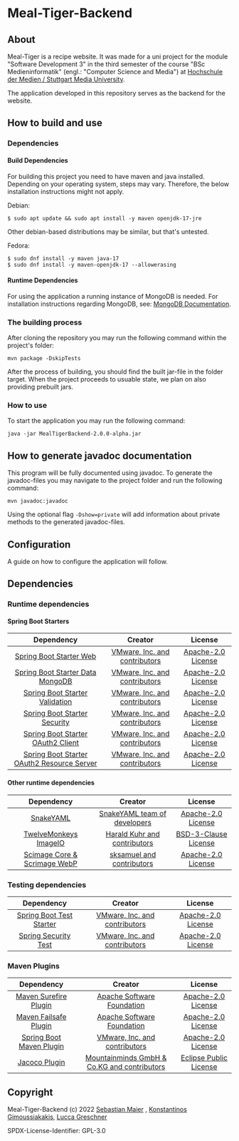 # Meal-Tiger-Backend

## About

Meal-Tiger is a recipe website. It was made for a uni project for the module "Software Development 3" in the third
semester of the course "BSc Medieninformatik" (engl.: "Computer Science and Media")
at [Hochschule der Medien / Stuttgart Media University](https://www.hdm-stuttgart.de).

The application developed in this repository serves as the backend for the website.

## How to build and use

### Dependencies

#### Build Dependencies

For building this project you need to have maven and java installed. Depending on your operating system, steps may vary.
Therefore, the below installation instructions might not apply.

Debian:

`$ sudo apt update && sudo apt install -y maven openjdk-17-jre`

Other debian-based distributions may be similar, but that's untested.

Fedora:

```
$ sudo dnf install -y maven java-17
$ sudo dnf install -y maven-openjdk-17 --allowerasing
```

#### Runtime Dependencies

For using the application a running instance of MongoDB is needed. For installation instructions regarding MongoDB,
see: [MongoDB Documentation](https://www.mongodb.com/docs/manual/installation/).

### The building process

After cloning the repository you may run the following command within the project's folder:

`mvn package -DskipTests`

After the process of building, you should find the built jar-file in the folder target.
When the project proceeds to usuable state, we plan on also providing prebuilt jars.

### How to use

To start the application you may run the following command:

`java -jar MealTigerBackend-2.0.0-alpha.jar`

## How to generate javadoc documentation

This program will be fully documented using javadoc. To generate the javadoc-files you may navigate to the project
folder and run the following command:

`mvn javadoc:javadoc`

Using the optional flag `-Dshow=private` will add information about private methods to the generated javadoc-files.

## Configuration

A guide on how to configure the application will follow.

## Dependencies

### Runtime dependencies

#### Spring Boot Starters

|Dependency|Creator|License|
|:--:|:--:|:--:|
|[Spring Boot Starter Web](https://github.com/spring-projects/spring-boot/blob/main/spring-boot-project/spring-boot-starters/spring-boot-starter-web/build.gradle)|[VMware, Inc. and contributors](https://github.com/spring-projects)|[Apache-2.0 License](https://github.com/spring-projects/spring-boot/blob/main/LICENSE.txt)|
|[Spring Boot Starter Data MongoDB](https://github.com/spring-projects/spring-data-mongodb)|[VMware, Inc. and contributors](https://github.com/spring-projects)|[Apache-2.0 License](https://github.com/spring-projects/spring-data-mongodb/blob/main/LICENSE.txt)|
|[Spring Boot Starter Validation](https://github.com/spring-projects/spring-boot/blob/main/spring-boot-project/spring-boot-starters/spring-boot-starter-validation/build.gradle)|[VMware, Inc. and contributors](https://github.com/spring-projects)|[Apache-2.0 License](https://github.com/spring-projects/spring-boot/blob/main/LICENSE.txt)|
|[Spring Boot Starter Security](https://github.com/spring-projects/spring-boot/blob/main/spring-boot-project/spring-boot-starters/spring-boot-starter-security/build.gradle)|[VMware, Inc. and contributors](https://github.com/spring-projects)|[Apache-2.0 License](https://github.com/spring-projects/spring-boot/blob/main/LICENSE.txt)|
|[Spring Boot Starter OAuth2 Client](https://github.com/spring-projects/spring-boot/blob/main/spring-boot-project/spring-boot-starters/spring-boot-starter-oauth2-client/build.gradle)|[VMware, Inc. and contributors](https://github.com/spring-projects)|[Apache-2.0 License](https://github.com/spring-projects/spring-boot/blob/main/LICENSE.txt)|
|[Spring Boot Starter OAuth2 Resource Server](https://github.com/spring-projects/spring-boot/blob/main/spring-boot-project/spring-boot-starters/spring-boot-starter-oauth2-resource-server/build.gradle)|[VMware, Inc. and contributors](https://github.com/spring-projects)|[Apache-2.0 License](https://github.com/spring-projects/spring-boot/blob/main/LICENSE.txt)|

#### Other runtime dependencies

|Dependency|Creator|License|
|:--:|:--:|:--:|
|[SnakeYAML](https://bitbucket.org/snakeyaml/snakeyaml/src/master/)|[SnakeYAML team of developers](https://bitbucket.org/snakeyaml/snakeyaml/src)|[Apache-2.0 License](https://bitbucket.org/snakeyaml/snakeyaml/src/master/LICENSE.txt)|
|[TwelveMonkeys ImageIO](https://github.com/haraldk/TwelveMonkeys)|[Harald Kuhr and contributors](https://github.com/haraldk)|[BSD-3-Clause License](https://github.com/haraldk/TwelveMonkeys/blob/master/LICENSE.txt)
|[Scimage Core & Scrimage WebP](https://github.com/sksamuel/scrimage)|[sksamuel and contributors](https://github.com/sksamuel)|[Apache-2.0 License](https://github.com/sksamuel/scrimage/blob/master/LICENSE)|

### Testing dependencies

|Dependency|Creator|License|
|:--:|:--:|:--:|
|[Spring Boot Test Starter](https://github.com/spring-projects/spring-boot/blob/main/spring-boot-project/spring-boot-starters/spring-boot-starter-test/build.gradle)|[VMware, Inc. and contributors](https://github.com/spring-projects)|[Apache-2.0 License](https://github.com/spring-projects/spring-boot/blob/main/LICENSE.txt)|
|[Spring Security Test](https://github.com/spring-projects/spring-security)|[VMware, Inc. and contributors](https://github.com/spring-projects)|[Apache-2.0 License](https://github.com/spring-projects/spring-security/blob/main/LICENSE.txt)|

### Maven Plugins

|Dependency|Creator|License|
|:--:|:--:|:--:|
|[Maven Surefire Plugin](https://maven.apache.org/surefire/maven-surefire-plugin/)|[Apache Software Foundation](https://www.apache.org/)|[Apache-2.0 License](https://www.apache.org/licenses/LICENSE-2.0)|
|[Maven Failsafe Plugin](https://github.com/apache/maven-surefire/tree/surefire-3.0.0-M8/maven-failsafe-plugin)|[Apache Software Foundation](https://www.apache.org)|[Apache-2.0 License](https://www.apache.org/licenses/LICENSE-2.0)|
|[Spring Boot Maven Plugin](https://github.com/spring-projects/spring-boot/tree/47516b50c39bd6ea924a1f6720ce6d4a71088651/spring-boot-project/spring-boot-tools/spring-boot-maven-plugin)|[VMware, Inc. and contributors](https://github.com/spring-projects)|[Apache-2.0 License](https://github.com/spring-projects/spring-boot/blob/main/LICENSE.txt)|
|[Jacoco Plugin](https://www.jacoco.org/jacoco/trunk/index.html)|[Mountainminds GmbH & Co.KG and contributors](https://www.jacoco.org/jacoco/trunk/index.html)|[Eclipse Public License](https://www.jacoco.org/jacoco/trunk/doc/license.html)|


## Copyright

Meal-Tiger-Backend (c) 2022 [Sebastian Maier](https://github.com/SebastianMaier03)
, [Konstantinos Gimoussiakakis](https://github.com/Kostanix), [Lucca Greschner](https://github.com/Uggah)

SPDX-License-Identifier: GPL-3.0
